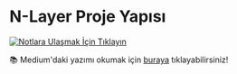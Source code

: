 # N-Layer Proje Yapısı


[![Notlara Ulaşmak İçin Tıklayın](![image](https://github.com/KardelRuveyda/sektor-kampuste-sanayi-bakanligi/assets/33912144/40227a5c-63fb-4cba-b3f6-df281da7f896)
)](https://ruveydakardelcetin.medium.com/n-layer-proje-yap%C4%B1s%C4%B1-katmanlar-aras%C4%B1nda-bir-%C5%9Fehir-hikayesi-%EF%B8%8F-66f3a71c1f41)

📚 Medium'daki yazımı okumak için [buraya](https://ruveydakardelcetin.medium.com/n-layer-proje-yap%C4%B1s%C4%B1-katmanlar-aras%C4%B1nda-bir-%C5%9Fehir-hikayesi-%EF%B8%8F-66f3a71c1f41) tıklayabilirsiniz!
